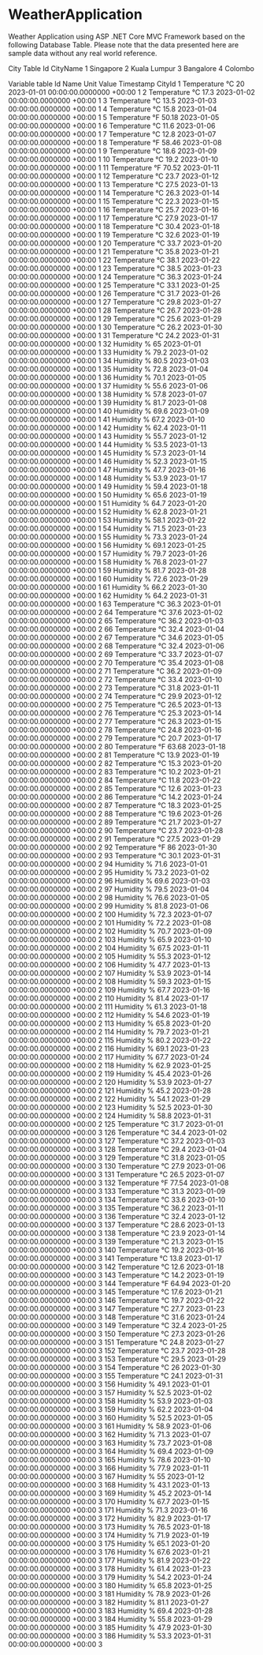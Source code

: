 # WeatherApplication
Weather Application using ASP .NET Core MVC Framework based on the following Database Table. Please note that the data presented here are sample data without any real world reference.

City Table
Id	CityName
1	Singapore
2	Kuala Lumpur
3	Bangalore
4	Colombo


Variable table
Id	Name	Unit	Value	Timestamp	CityId
1	Temperature	°C	20	2023-01-01 00:00:00.0000000 +00:00	1
2	Temperature	°C	17.3	2023-01-02 00:00:00.0000000 +00:00	1
3	Temperature	°C	13.5	2023-01-03 00:00:00.0000000 +00:00	1
4	Temperature	°C	15.8	2023-01-04 00:00:00.0000000 +00:00	1
5	Temperature	°F	50.18	2023-01-05 00:00:00.0000000 +00:00	1
6	Temperature	°C	11.6	2023-01-06 00:00:00.0000000 +00:00	1
7	Temperature	°C	12.8	2023-01-07 00:00:00.0000000 +00:00	1
8	Temperature	°F	58.46	2023-01-08 00:00:00.0000000 +00:00	1
9	Temperature	°C	18.6	2023-01-09 00:00:00.0000000 +00:00	1
10	Temperature	°C	19.2	2023-01-10 00:00:00.0000000 +00:00	1
11	Temperature	°F	70.52	2023-01-11 00:00:00.0000000 +00:00	1
12	Temperature	°C	23.7	2023-01-12 00:00:00.0000000 +00:00	1
13	Temperature	°C	27.5	2023-01-13 00:00:00.0000000 +00:00	1
14	Temperature	°C	26.3	2023-01-14 00:00:00.0000000 +00:00	1
15	Temperature	°C	22.3	2023-01-15 00:00:00.0000000 +00:00	1
16	Temperature	°C	25.7	2023-01-16 00:00:00.0000000 +00:00	1
17	Temperature	°C	27.9	2023-01-17 00:00:00.0000000 +00:00	1
18	Temperature	°C	30.4	2023-01-18 00:00:00.0000000 +00:00	1
19	Temperature	°C	32.6	2023-01-19 00:00:00.0000000 +00:00	1
20	Temperature	°C	33.7	2023-01-20 00:00:00.0000000 +00:00	1
21	Temperature	°C	35.8	2023-01-21 00:00:00.0000000 +00:00	1
22	Temperature	°C	38.1	2023-01-22 00:00:00.0000000 +00:00	1
23	Temperature	°C	38.5	2023-01-23 00:00:00.0000000 +00:00	1
24	Temperature	°C	36.3	2023-01-24 00:00:00.0000000 +00:00	1
25	Temperature	°C	33.1	2023-01-25 00:00:00.0000000 +00:00	1
26	Temperature	°C	31.7	2023-01-26 00:00:00.0000000 +00:00	1
27	Temperature	°C	29.8	2023-01-27 00:00:00.0000000 +00:00	1
28	Temperature	°C	26.7	2023-01-28 00:00:00.0000000 +00:00	1
29	Temperature	°C	25.6	2023-01-29 00:00:00.0000000 +00:00	1
30	Temperature	°C	26.2	2023-01-30 00:00:00.0000000 +00:00	1
31	Temperature	°C	24.2	2023-01-31 00:00:00.0000000 +00:00	1
32	Humidity	%	65	2023-01-01 00:00:00.0000000 +00:00	1
33	Humidity	%	79.2	2023-01-02 00:00:00.0000000 +00:00	1
34	Humidity	%	80.5	2023-01-03 00:00:00.0000000 +00:00	1
35	Humidity	%	72.8	2023-01-04 00:00:00.0000000 +00:00	1
36	Humidity	%	70.1	2023-01-05 00:00:00.0000000 +00:00	1
37	Humidity	%	55.6	2023-01-06 00:00:00.0000000 +00:00	1
38	Humidity	%	57.8	2023-01-07 00:00:00.0000000 +00:00	1
39	Humidity	%	81.7	2023-01-08 00:00:00.0000000 +00:00	1
40	Humidity	%	69.6	2023-01-09 00:00:00.0000000 +00:00	1
41	Humidity	%	67.2	2023-01-10 00:00:00.0000000 +00:00	1
42	Humidity	%	62.4	2023-01-11 00:00:00.0000000 +00:00	1
43	Humidity	%	55.7	2023-01-12 00:00:00.0000000 +00:00	1
44	Humidity	%	53.5	2023-01-13 00:00:00.0000000 +00:00	1
45	Humidity	%	57.3	2023-01-14 00:00:00.0000000 +00:00	1
46	Humidity	%	52.3	2023-01-15 00:00:00.0000000 +00:00	1
47	Humidity	%	47.7	2023-01-16 00:00:00.0000000 +00:00	1
48	Humidity	%	53.9	2023-01-17 00:00:00.0000000 +00:00	1
49	Humidity	%	59.4	2023-01-18 00:00:00.0000000 +00:00	1
50	Humidity	%	65.6	2023-01-19 00:00:00.0000000 +00:00	1
51	Humidity	%	64.7	2023-01-20 00:00:00.0000000 +00:00	1
52	Humidity	%	62.8	2023-01-21 00:00:00.0000000 +00:00	1
53	Humidity	%	58.1	2023-01-22 00:00:00.0000000 +00:00	1
54	Humidity	%	71.5	2023-01-23 00:00:00.0000000 +00:00	1
55	Humidity	%	73.3	2023-01-24 00:00:00.0000000 +00:00	1
56	Humidity	%	69.1	2023-01-25 00:00:00.0000000 +00:00	1
57	Humidity	%	79.7	2023-01-26 00:00:00.0000000 +00:00	1
58	Humidity	%	76.8	2023-01-27 00:00:00.0000000 +00:00	1
59	Humidity	%	81.7	2023-01-28 00:00:00.0000000 +00:00	1
60	Humidity	%	72.6	2023-01-29 00:00:00.0000000 +00:00	1
61	Humidity	%	66.2	2023-01-30 00:00:00.0000000 +00:00	1
62	Humidity	%	64.2	2023-01-31 00:00:00.0000000 +00:00	1
63	Temperature	°C	36.3	2023-01-01 00:00:00.0000000 +00:00	2
64	Temperature	°C	37.6	2023-01-02 00:00:00.0000000 +00:00	2
65	Temperature	°C	36.2	2023-01-03 00:00:00.0000000 +00:00	2
66	Temperature	°C	32.4	2023-01-04 00:00:00.0000000 +00:00	2
67	Temperature	°C	34.6	2023-01-05 00:00:00.0000000 +00:00	2
68	Temperature	°C	32.4	2023-01-06 00:00:00.0000000 +00:00	2
69	Temperature	°C	33.7	2023-01-07 00:00:00.0000000 +00:00	2
70	Temperature	°C	35.4	2023-01-08 00:00:00.0000000 +00:00	2
71	Temperature	°C	36.2	2023-01-09 00:00:00.0000000 +00:00	2
72	Temperature	°C	33.4	2023-01-10 00:00:00.0000000 +00:00	2
73	Temperature	°C	31.8	2023-01-11 00:00:00.0000000 +00:00	2
74	Temperature	°C	29.9	2023-01-12 00:00:00.0000000 +00:00	2
75	Temperature	°C	26.5	2023-01-13 00:00:00.0000000 +00:00	2
76	Temperature	°C	25.3	2023-01-14 00:00:00.0000000 +00:00	2
77	Temperature	°C	26.3	2023-01-15 00:00:00.0000000 +00:00	2
78	Temperature	°C	24.8	2023-01-16 00:00:00.0000000 +00:00	2
79	Temperature	°C	20.7	2023-01-17 00:00:00.0000000 +00:00	2
80	Temperature	°F	63.68	2023-01-18 00:00:00.0000000 +00:00	2
81	Temperature	°C	13.9	2023-01-19 00:00:00.0000000 +00:00	2
82	Temperature	°C	15.3	2023-01-20 00:00:00.0000000 +00:00	2
83	Temperature	°C	10.2	2023-01-21 00:00:00.0000000 +00:00	2
84	Temperature	°C	11.8	2023-01-22 00:00:00.0000000 +00:00	2
85	Temperature	°C	12.6	2023-01-23 00:00:00.0000000 +00:00	2
86	Temperature	°C	14.2	2023-01-24 00:00:00.0000000 +00:00	2
87	Temperature	°C	18.3	2023-01-25 00:00:00.0000000 +00:00	2
88	Temperature	°C	19.6	2023-01-26 00:00:00.0000000 +00:00	2
89	Temperature	°C	21.7	2023-01-27 00:00:00.0000000 +00:00	2
90	Temperature	°C	23.7	2023-01-28 00:00:00.0000000 +00:00	2
91	Temperature	°C	27.5	2023-01-29 00:00:00.0000000 +00:00	2
92	Temperature	°F	86	2023-01-30 00:00:00.0000000 +00:00	2
93	Temperature	°C	30.1	2023-01-31 00:00:00.0000000 +00:00	2
94	Humidity	%	71.6	2023-01-01 00:00:00.0000000 +00:00	2
95	Humidity	%	73.2	2023-01-02 00:00:00.0000000 +00:00	2
96	Humidity	%	69.6	2023-01-03 00:00:00.0000000 +00:00	2
97	Humidity	%	79.5	2023-01-04 00:00:00.0000000 +00:00	2
98	Humidity	%	76.6	2023-01-05 00:00:00.0000000 +00:00	2
99	Humidity	%	81.8	2023-01-06 00:00:00.0000000 +00:00	2
100	Humidity	%	72.3	2023-01-07 00:00:00.0000000 +00:00	2
101	Humidity	%	72.2	2023-01-08 00:00:00.0000000 +00:00	2
102	Humidity	%	70.7	2023-01-09 00:00:00.0000000 +00:00	2
103	Humidity	%	65.9	2023-01-10 00:00:00.0000000 +00:00	2
104	Humidity	%	67.5	2023-01-11 00:00:00.0000000 +00:00	2
105	Humidity	%	55.3	2023-01-12 00:00:00.0000000 +00:00	2
106	Humidity	%	47.7	2023-01-13 00:00:00.0000000 +00:00	2
107	Humidity	%	53.9	2023-01-14 00:00:00.0000000 +00:00	2
108	Humidity	%	59.3	2023-01-15 00:00:00.0000000 +00:00	2
109	Humidity	%	67.7	2023-01-16 00:00:00.0000000 +00:00	2
110	Humidity	%	81.4	2023-01-17 00:00:00.0000000 +00:00	2
111	Humidity	%	61.3	2023-01-18 00:00:00.0000000 +00:00	2
112	Humidity	%	54.6	2023-01-19 00:00:00.0000000 +00:00	2
113	Humidity	%	65.8	2023-01-20 00:00:00.0000000 +00:00	2
114	Humidity	%	79.7	2023-01-21 00:00:00.0000000 +00:00	2
115	Humidity	%	80.2	2023-01-22 00:00:00.0000000 +00:00	2
116	Humidity	%	69.1	2023-01-23 00:00:00.0000000 +00:00	2
117	Humidity	%	67.7	2023-01-24 00:00:00.0000000 +00:00	2
118	Humidity	%	62.9	2023-01-25 00:00:00.0000000 +00:00	2
119	Humidity	%	45.4	2023-01-26 00:00:00.0000000 +00:00	2
120	Humidity	%	53.9	2023-01-27 00:00:00.0000000 +00:00	2
121	Humidity	%	45.2	2023-01-28 00:00:00.0000000 +00:00	2
122	Humidity	%	54.1	2023-01-29 00:00:00.0000000 +00:00	2
123	Humidity	%	52.5	2023-01-30 00:00:00.0000000 +00:00	2
124	Humidity	%	58.8	2023-01-31 00:00:00.0000000 +00:00	2
125	Temperature	°C	31.7	2023-01-01 00:00:00.0000000 +00:00	3
126	Temperature	°C	34.4	2023-01-02 00:00:00.0000000 +00:00	3
127	Temperature	°C	37.2	2023-01-03 00:00:00.0000000 +00:00	3
128	Temperature	°C	29.4	2023-01-04 00:00:00.0000000 +00:00	3
129	Temperature	°C	31.8	2023-01-05 00:00:00.0000000 +00:00	3
130	Temperature	°C	27.9	2023-01-06 00:00:00.0000000 +00:00	3
131	Temperature	°C	26.5	2023-01-07 00:00:00.0000000 +00:00	3
132	Temperature	°F	77.54	2023-01-08 00:00:00.0000000 +00:00	3
133	Temperature	°C	31.3	2023-01-09 00:00:00.0000000 +00:00	3
134	Temperature	°C	33.6	2023-01-10 00:00:00.0000000 +00:00	3
135	Temperature	°C	36.2	2023-01-11 00:00:00.0000000 +00:00	3
136	Temperature	°C	32.4	2023-01-12 00:00:00.0000000 +00:00	3
137	Temperature	°C	28.6	2023-01-13 00:00:00.0000000 +00:00	3
138	Temperature	°C	23.9	2023-01-14 00:00:00.0000000 +00:00	3
139	Temperature	°C	21.3	2023-01-15 00:00:00.0000000 +00:00	3
140	Temperature	°C	19.2	2023-01-16 00:00:00.0000000 +00:00	3
141	Temperature	°C	13.8	2023-01-17 00:00:00.0000000 +00:00	3
142	Temperature	°C	12.6	2023-01-18 00:00:00.0000000 +00:00	3
143	Temperature	°C	14.2	2023-01-19 00:00:00.0000000 +00:00	3
144	Temperature	°F	64.94	2023-01-20 00:00:00.0000000 +00:00	3
145	Temperature	°C	17.6	2023-01-21 00:00:00.0000000 +00:00	3
146	Temperature	°C	19.7	2023-01-22 00:00:00.0000000 +00:00	3
147	Temperature	°C	27.7	2023-01-23 00:00:00.0000000 +00:00	3
148	Temperature	°C	31.6	2023-01-24 00:00:00.0000000 +00:00	3
149	Temperature	°C	32.4	2023-01-25 00:00:00.0000000 +00:00	3
150	Temperature	°C	27.3	2023-01-26 00:00:00.0000000 +00:00	3
151	Temperature	°C	24.8	2023-01-27 00:00:00.0000000 +00:00	3
152	Temperature	°C	23.7	2023-01-28 00:00:00.0000000 +00:00	3
153	Temperature	°C	29.5	2023-01-29 00:00:00.0000000 +00:00	3
154	Temperature	°C	26	2023-01-30 00:00:00.0000000 +00:00	3
155	Temperature	°C	24.1	2023-01-31 00:00:00.0000000 +00:00	3
156	Humidity	%	49.1	2023-01-01 00:00:00.0000000 +00:00	3
157	Humidity	%	52.5	2023-01-02 00:00:00.0000000 +00:00	3
158	Humidity	%	53.9	2023-01-03 00:00:00.0000000 +00:00	3
159	Humidity	%	62.2	2023-01-04 00:00:00.0000000 +00:00	3
160	Humidity	%	52.5	2023-01-05 00:00:00.0000000 +00:00	3
161	Humidity	%	58.9	2023-01-06 00:00:00.0000000 +00:00	3
162	Humidity	%	71.3	2023-01-07 00:00:00.0000000 +00:00	3
163	Humidity	%	73.7	2023-01-08 00:00:00.0000000 +00:00	3
164	Humidity	%	69.4	2023-01-09 00:00:00.0000000 +00:00	3
165	Humidity	%	78.6	2023-01-10 00:00:00.0000000 +00:00	3
166	Humidity	%	77.9	2023-01-11 00:00:00.0000000 +00:00	3
167	Humidity	%	55	2023-01-12 00:00:00.0000000 +00:00	3
168	Humidity	%	43.1	2023-01-13 00:00:00.0000000 +00:00	3
169	Humidity	%	45.2	2023-01-14 00:00:00.0000000 +00:00	3
170	Humidity	%	67.7	2023-01-15 00:00:00.0000000 +00:00	3
171	Humidity	%	71.3	2023-01-16 00:00:00.0000000 +00:00	3
172	Humidity	%	82.9	2023-01-17 00:00:00.0000000 +00:00	3
173	Humidity	%	76.5	2023-01-18 00:00:00.0000000 +00:00	3
174	Humidity	%	71.9	2023-01-19 00:00:00.0000000 +00:00	3
175	Humidity	%	65.1	2023-01-20 00:00:00.0000000 +00:00	3
176	Humidity	%	67.6	2023-01-21 00:00:00.0000000 +00:00	3
177	Humidity	%	81.9	2023-01-22 00:00:00.0000000 +00:00	3
178	Humidity	%	61.4	2023-01-23 00:00:00.0000000 +00:00	3
179	Humidity	%	54.2	2023-01-24 00:00:00.0000000 +00:00	3
180	Humidity	%	65.8	2023-01-25 00:00:00.0000000 +00:00	3
181	Humidity	%	78.9	2023-01-26 00:00:00.0000000 +00:00	3
182	Humidity	%	81.1	2023-01-27 00:00:00.0000000 +00:00	3
183	Humidity	%	69.4	2023-01-28 00:00:00.0000000 +00:00	3
184	Humidity	%	55.8	2023-01-29 00:00:00.0000000 +00:00	3
185	Humidity	%	47.9	2023-01-30 00:00:00.0000000 +00:00	3
186	Humidity	%	53.3	2023-01-31 00:00:00.0000000 +00:00	3
